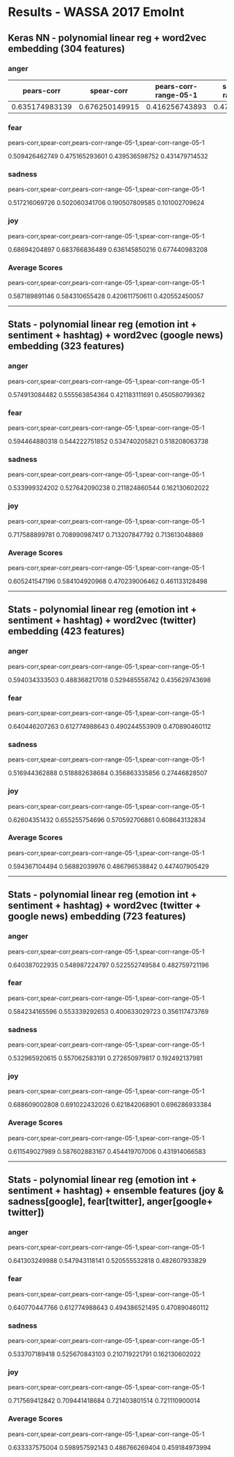 # Results - WASSA 2017 EmoInt 

## Keras NN - polynomial linear reg + word2vec embedding (304 features)

### anger

| pears-corr | spear-corr | pears-corr-range-05-1 | spear-corr-range-05-1 |
| --- | --- | --- | --- |
| 0.635174983139 | 0.676250149915 | 0.416256743893 | 0.472286392863 |

### fear

pears-corr,spear-corr,pears-corr-range-05-1,spear-corr-range-05-1

0.509426462749 0.475165293601 0.439536598752 0.431479714532

### sadness

pears-corr,spear-corr,pears-corr-range-05-1,spear-corr-range-05-1

0.517216069726 0.502060341706 0.190507809585 0.101002709624

### joy

pears-corr,spear-corr,pears-corr-range-05-1,spear-corr-range-05-1

0.68694204897 0.683766836489 0.636145850216 0.677440983208

### Average Scores

pears-corr,spear-corr,pears-corr-range-05-1,spear-corr-range-05-1

0.587189891146 0.584310655428 0.420611750611 0.420552450057

---

## Stats - polynomial linear reg (emotion int + sentiment + hashtag) + word2vec (google news) embedding (323 features)

### anger

pears-corr,spear-corr,pears-corr-range-05-1,spear-corr-range-05-1

0.574913084482 0.555563854364 0.421183111691 0.450580799362

### fear

pears-corr,spear-corr,pears-corr-range-05-1,spear-corr-range-05-1

0.594464880318 0.544222751852 0.534740205821 0.518208063738

### sadness

pears-corr,spear-corr,pears-corr-range-05-1,spear-corr-range-05-1

0.533999324202 0.527642090238 0.211824860544 0.162130602022

### joy

pears-corr,spear-corr,pears-corr-range-05-1,spear-corr-range-05-1

0.717588899781 0.708990987417 0.713207847792 0.713613048869

### Average Scores

pears-corr,spear-corr,pears-corr-range-05-1,spear-corr-range-05-1

0.605241547196 0.584104920968 0.470239006462 0.461133128498


---

## Stats - polynomial linear reg (emotion int + sentiment + hashtag) + word2vec (twitter) embedding (423 features)

### anger

pears-corr,spear-corr,pears-corr-range-05-1,spear-corr-range-05-1

0.594034333503 0.488368217018 0.529485558742 0.435629743698

### fear

pears-corr,spear-corr,pears-corr-range-05-1,spear-corr-range-05-1

0.640446207263 0.612774988643 0.490244553909 0.470890460112

### sadness

pears-corr,spear-corr,pears-corr-range-05-1,spear-corr-range-05-1

0.516944362888 0.518882638684 0.356863335856 0.27446828507

### joy

pears-corr,spear-corr,pears-corr-range-05-1,spear-corr-range-05-1

0.62604351432 0.655255754696 0.570592706861 0.608643132834

### Average Scores

pears-corr,spear-corr,pears-corr-range-05-1,spear-corr-range-05-1

0.594367104494 0.56882039976 0.486796538842 0.447407905429


---

## Stats - polynomial linear reg (emotion int + sentiment + hashtag) + word2vec (twitter + google news) embedding (723 features)

### anger

pears-corr,spear-corr,pears-corr-range-05-1,spear-corr-range-05-1

0.640387022935 0.548987224797 0.522552749584 0.482759721196

### fear

pears-corr,spear-corr,pears-corr-range-05-1,spear-corr-range-05-1

0.584234165596 0.553339292653 0.400633029723 0.356117473769

### sadness

pears-corr,spear-corr,pears-corr-range-05-1,spear-corr-range-05-1

0.532965920615 0.557062583191 0.272650979817 0.192492137981

### joy

pears-corr,spear-corr,pears-corr-range-05-1,spear-corr-range-05-1

0.688609002808 0.691022432026 0.621842068901 0.696286933384

### Average Scores

pears-corr,spear-corr,pears-corr-range-05-1,spear-corr-range-05-1

0.611549027989 0.587602883167 0.454419707006 0.431914066583

---

## Stats - polynomial linear reg (emotion int + sentiment + hashtag) + ensemble features (joy & sadness[google], fear[twitter], anger[google+  twitter])


### anger

pears-corr,spear-corr,pears-corr-range-05-1,spear-corr-range-05-1

0.641303249988 0.547943118141 0.520555532818 0.482607933829

### fear

pears-corr,spear-corr,pears-corr-range-05-1,spear-corr-range-05-1

0.640770447766 0.612774988643 0.494386521495 0.470890460112

### sadness

pears-corr,spear-corr,pears-corr-range-05-1,spear-corr-range-05-1

0.533707189418 0.525670843103 0.210719221791 0.162130602022

### joy

pears-corr,spear-corr,pears-corr-range-05-1,spear-corr-range-05-1

0.717569412842 0.709441418684 0.721403801514 0.721110900014

### Average Scores

pears-corr,spear-corr,pears-corr-range-05-1,spear-corr-range-05-1

0.633337575004 0.598957592143 0.486766269404 0.459184973994
